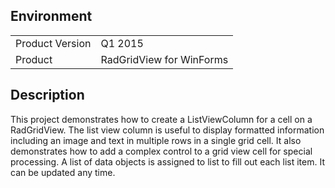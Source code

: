 ## Environment
<table>
	<tr>
		<td>Product Version</td>
		<td>Q1 2015</td>
	</tr>
	<tr>
		<td>Product</td>
		<td>RadGridView for WinForms</td>
	</tr>
</table>


## Description 

This project demonstrates how to create a ListViewColumn for a cell on a RadGridView.  The list view column is useful to display formatted information including an image and text in multiple rows in a single grid cell.  It also demonstrates how to add a complex control to a grid view cell for special processing.  A list of data objects is assigned to list to fill out each list item.  It can be updated any time.
